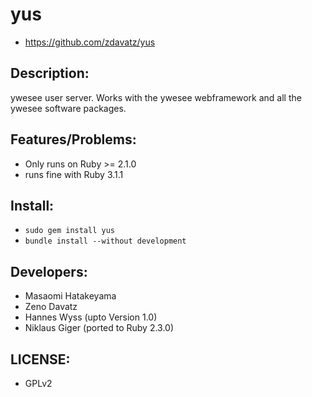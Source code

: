 # yus

* https://github.com/zdavatz/yus

## Description:

ywesee user server. Works with the ywesee webframework and all the ywesee
software packages.

## Features/Problems:

* Only runs on Ruby >= 2.1.0
* runs fine with Ruby 3.1.1

## Install:

* `sudo gem install yus`
* `bundle install --without development`

## Developers:

* Masaomi Hatakeyama
* Zeno Davatz
* Hannes Wyss (upto Version 1.0)
* Niklaus Giger (ported to Ruby 2.3.0)

## LICENSE:

* GPLv2
